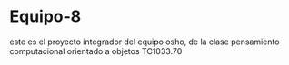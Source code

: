 # Equipo-8
este es el proyecto integrador del equipo osho, de la clase pensamiento computacional orientado a objetos TC1033.70
